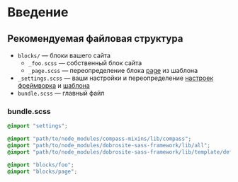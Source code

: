 # Введение

## Рекомендуемая файловая структура

- `blocks/` — блоки вашего сайта
  - `_foo.scss` — собственный блок сайта
  - `_page.scss` — переопределение блока [page](templates/default.ru.md#page) из шаблона
- `_settings.scss` — ваши настройки и переопределение [настроек фреймворка](settings.ru.md) и
  [шаблона](templates.ru.md)
- `bundle.scss` — главный файл

### bundle.scss

```scss
@import "settings";

@import "path/to/node_modules/compass-mixins/lib/compass";
@import "path/to/node_modules/dobrosite-sass-framework/lib/all";
@import "path/to/node_modules/dobrosite-sass-framework/lib/template/default/all";

@import "blocks/foo";
@import "blocks/page";
```
